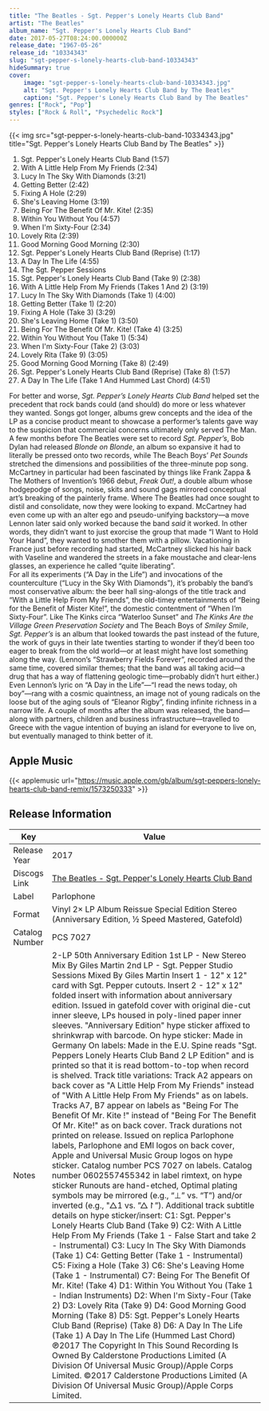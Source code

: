 ```yaml
---
title: "The Beatles - Sgt. Pepper's Lonely Hearts Club Band"
artist: "The Beatles"
album_name: "Sgt. Pepper's Lonely Hearts Club Band"
date: 2017-05-27T08:24:00.000000Z
release_date: "1967-05-26"
release_id: "10334343"
slug: "sgt-pepper-s-lonely-hearts-club-band-10334343"
hideSummary: true
cover:
    image: "sgt-pepper-s-lonely-hearts-club-band-10334343.jpg"
    alt: "Sgt. Pepper's Lonely Hearts Club Band by The Beatles"
    caption: "Sgt. Pepper's Lonely Hearts Club Band by The Beatles"
genres: ["Rock", "Pop"]
styles: ["Rock & Roll", "Psychedelic Rock"]
---
```


{{< img src="sgt-pepper-s-lonely-hearts-club-band-10334343.jpg" title="Sgt. Pepper's Lonely Hearts Club Band by The Beatles" >}}

<!-- section break -->

1. Sgt. Pepper's Lonely Hearts Club Band (1:57)
2. With A Little Help From My Friends (2:34)
3. Lucy In The Sky With Diamonds (3:21)
4. Getting Better (2:42)
5. Fixing A Hole (2:29)
6. She's Leaving Home (3:19)
7. Being For The Benefit Of Mr. Kite! (2:35)
8. Within You Without You (4:57)
9. When I'm Sixty-Four (2:34)
10. Lovely Rita (2:39)
11. Good Morning Good Morning (2:30)
12. Sgt. Pepper's Lonely Hearts Club Band (Reprise) (1:17)
13. A Day In The Life (4:55)
14. The Sgt. Pepper Sessions
15. Sgt. Pepper's Lonely Hearts Club Band (Take 9) (2:38)
16. With A Little Help From My Friends (Takes 1 And 2) (3:19)
17. Lucy In The Sky With Diamonds (Take 1) (4:00)
18. Getting Better (Take 1) (2:20)
19. Fixing A Hole (Take 3) (3:29)
20. She's Leaving Home (Take 1) (3:50)
21. Being For The Benefit Of Mr. Kite! (Take 4) (3:25)
22. Within You Without You (Take 1) (5:34)
23. When I'm Sixty-Four (Take 2) (3:03)
24. Lovely Rita (Take 9) (3:05)
25. Good Morning Good Morning (Take 8) (2:49)
26. Sgt. Pepper's Lonely Hearts Club Band (Reprise) (Take 8) (1:57)
27. A Day In The Life (Take 1 And Hummed Last Chord) (4:51)

<!-- section break -->


For better and worse, <i>Sgt. Pepper’s Lonely Hearts Club Band</i> helped set the precedent that rock bands could (and should) do more or less whatever they wanted. Songs got longer, albums grew concepts and the idea of the LP as a concise product meant to showcase a performer’s talents gave way to the suspicion that commercial concerns ultimately only served The Man. A few months before The Beatles were set to record <i>Sgt. Pepper’s</i>, Bob Dylan had released <i>Blonde on Blonde</i>, an album so expansive it had to literally be pressed onto two records, while The Beach Boys’ <i>Pet Sounds</i> stretched the dimensions and possibilities of the three-minute pop song. McCartney in particular had been fascinated by things like Frank Zappa & The Mothers of Invention’s 1966 debut, <i>Freak Out!</i>, a double album whose hodgepodge of songs, noise, skits and sound gags mirrored conceptual art’s breaking of the painterly frame. Where The Beatles had once sought to distil and consolidate, now they were looking to expand. McCartney had even come up with an alter ego and pseudo-unifying backstory—a move Lennon later said only worked because the band <i>said</i> it worked. In other words, they didn’t want to just exorcise the group that made “I Want to Hold Your Hand”, they wanted to smother them with a pillow. Vacationing in France just before recording had started, McCartney slicked his hair back with Vaseline and wandered the streets in a fake moustache and clear-lens glasses, an experience he called “quite liberating”.<br />
For all its experiments (“A Day in the Life”) and invocations of the counterculture (“Lucy in the Sky With Diamonds”), it’s probably the band’s most conservative album: the beer hall sing-alongs of the title track and “With a Little Help From My Friends”, the old-timey entertainments of “Being for the Benefit of Mister Kite!”, the domestic contentment of “When I’m Sixty-Four”. Like The Kinks circa “Waterloo Sunset” and <i>The Kinks Are the Village Green Preservation Society</i> and The Beach Boys of <i>Smiley Smile</i>, <i>Sgt. Pepper’s</i> is an album that looked towards the past instead of the future, the work of guys in their late twenties starting to wonder if they’d been too eager to break from the old world—or at least might have lost something along the way. (Lennon’s “Strawberry Fields Forever”, recorded around the same time, covered similar themes; that the band was all taking acid—a drug that has a way of flattening geologic time—probably didn’t hurt either.) Even Lennon’s lyric on “A Day in the Life”—“I read the news today, oh boy”—rang with a cosmic quaintness, an image not of young radicals on the loose but of the aging souls of “Eleanor Rigby”, finding infinite richness in a narrow life. A couple of months after the album was released, the band—along with partners, children and business infrastructure—travelled to Greece with the vague intention of buying an island for everyone to live on, but eventually managed to think better of it.



## Apple Music
{{< applemusic url="https://music.apple.com/gb/album/sgt-peppers-lonely-hearts-club-band-remix/1573250333" >}}






## Release Information
|  Key           | Value                                                |
| ---------------| ---------------------------------------------------- |
| Release Year   | 2017                                   |
| Discogs Link   | [The Beatles - Sgt. Pepper's Lonely Hearts Club Band](https://www.discogs.com/release/10334343-The-Beatles-Sgt-Peppers-Lonely-Hearts-Club-Band) |
| Label          | Parlophone |
| Format         | Vinyl 2× LP Album Reissue Special Edition Stereo (Anniversary Edition, ½ Speed Mastered, Gatefold) |
| Catalog Number | PCS 7027 |
| Notes | 2-LP 50th Anniversary Edition  1st LP - New Stereo Mix By Giles Martin 2nd LP - Sgt. Pepper Studio Sessions Mixed By Giles Martin  Insert 1 - 12" x 12" card with Sgt. Pepper cutouts. Insert 2 - 12" x 12" folded insert with information about anniversary edition. Issued in gatefold cover with original die-cut inner sleeve, LPs housed in poly-lined paper inner sleeves.  "Anniversary Edition" hype sticker affixed to shrinkwrap with barcode.  On hype sticker: Made in Germany On labels: Made in the E.U.  Spine reads "Sgt. Peppers Lonely Hearts Club Band 2 LP Edition" and is printed so that it is read bottom-to-top when record is shelved.  Track title variations: Track A2 appears on back cover as "A Little Help From My Friends" instead of "With A Little Help From My Friends" as on labels. Tracks A7, B7 appear on labels as "Being For The Benefit Of Mr. Kite !" instead of "Being For The Benefit Of Mr. Kite!" as on back cover.  Track durations not printed on release.  Issued on replica Parlophone labels, Parlophone and EMI logos on back cover, Apple and Universal Music Group logos on hype sticker.  Catalog number PCS 7027 on labels. Catalog number 0602557455342 in label rimtext, on hype sticker  Runouts are hand-etched, Optimal plating symbols may be mirrored (e.g., “⊥” vs. “T”) and/or inverted (e.g., "△1 vs. ”△↾”).  Additional track subtitle details on hype sticker/insert: C1: Sgt. Pepper's Lonely Hearts Club Band (Take 9) C2: With A Little Help From My Friends (Take 1 - False Start and take 2 - Instrumental) C3: Lucy In The Sky With Diamonds (Take 1) C4: Getting Better (Take 1 - Instrumental) C5: Fixing a Hole (Take 3) C6: She's Leaving Home (Take 1 - Instrumental) C7: Being For The Benefit Of Mr. Kite! (Take 4) D1: Within You Without You (Take 1 - Indian Instruments) D2: When I'm Sixty-Four (Take 2) D3: Lovely Rita (Take 9) D4: Good Morning Good Morning (Take 8) D5: Sgt. Pepper's Lonely Hearts Club Band (Reprise) (Take 8) D6: A Day In The Life (Take 1) A Day In The Life (Hummed Last Chord)  ℗2017 The Copyright In This Sound Recording Is Owned By Calderstone Productions Limited (A Division Of Universal Music Group)/Apple Corps Limited. ©2017 Calderstone Productions Limited (A Division Of Universal Music Group)/Apple Corps Limited.  |